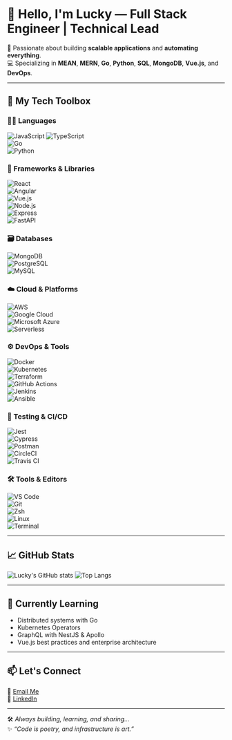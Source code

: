 # 👋 Hello, I'm Lucky — Full Stack Engineer | Technical Lead

🚀 Passionate about building **scalable applications** and **automating everything**.  
💻 Specializing in **MEAN**, **MERN**, **Go**, **Python**, **SQL**, **MongoDB**, **Vue.js**, and **DevOps**.  

---

## 🧰 My Tech Toolbox

### 👨‍💻 Languages  
![JavaScript](https://img.shields.io/badge/JavaScript-F7DF1E?style=flat&logo=javascript&logoColor=black) ![TypeScript](https://img.shields.io/badge/TypeScript-3178C6?style=flat&logo=typescript&logoColor=white)  
![Go](https://img.shields.io/badge/Go-00ADD8?style=flat&logo=go&logoColor=white)  
![Python](https://img.shields.io/badge/Python-3776AB?style=flat&logo=python&logoColor=white)

### 🧱 Frameworks & Libraries  
![React](https://img.shields.io/badge/React-20232A?style=flat&logo=react&logoColor=61DAFB)  
![Angular](https://img.shields.io/badge/Angular-DD0031?style=flat&logo=angular&logoColor=white)  
![Vue.js](https://img.shields.io/badge/Vue.js-4FC08D?style=flat&logo=vue.js&logoColor=white)  
![Node.js](https://img.shields.io/badge/Node.js-339933?style=flat&logo=node.js&logoColor=white)  
![Express](https://img.shields.io/badge/Express.js-404D59?style=flat&logo=express)  
![FastAPI](https://img.shields.io/badge/FastAPI-005571?style=flat&logo=fastapi)

### 🗃️ Databases  
![MongoDB](https://img.shields.io/badge/MongoDB-4EA94B?style=flat&logo=mongodb&logoColor=white)  
![PostgreSQL](https://img.shields.io/badge/PostgreSQL-336791?style=flat&logo=postgresql&logoColor=white)  
![MySQL](https://img.shields.io/badge/MySQL-4479A1?style=flat&logo=mysql&logoColor=white)

### ☁️ Cloud & Platforms  
![AWS](https://img.shields.io/badge/AWS-232F3E?style=flat&logo=amazonaws&logoColor=white)  
![Google Cloud](https://img.shields.io/badge/Google_Cloud-4285F4?style=flat&logo=googlecloud&logoColor=white)  
![Microsoft Azure](https://img.shields.io/badge/Microsoft_Azure-0089D6?style=flat&logo=microsoft-azure&logoColor=white)  
![Serverless](https://img.shields.io/badge/Serverless-000000?style=flat&logo=serverless&logoColor=white)

### ⚙️ DevOps & Tools  
![Docker](https://img.shields.io/badge/Docker-2496ED?style=flat&logo=docker&logoColor=white)  
![Kubernetes](https://img.shields.io/badge/Kubernetes-326CE5?style=flat&logo=kubernetes&logoColor=white)  
![Terraform](https://img.shields.io/badge/Terraform-7B42BC?style=flat&logo=terraform&logoColor=white)  
![GitHub Actions](https://img.shields.io/badge/GitHub%20Actions-2088FF?style=flat&logo=github-actions&logoColor=white)  
![Jenkins](https://img.shields.io/badge/Jenkins-D24939?style=flat&logo=jenkins&logoColor=white)  
![Ansible](https://img.shields.io/badge/Ansible-EE0000?style=flat&logo=ansible&logoColor=white)

### 🧪 Testing & CI/CD  
![Jest](https://img.shields.io/badge/Jest-C21325?style=flat&logo=jest&logoColor=white)  
![Cypress](https://img.shields.io/badge/Cypress-17202C?style=flat&logo=cypress&logoColor=white)  
![Postman](https://img.shields.io/badge/Postman-FF6C37?style=flat&logo=postman&logoColor=white)  
![CircleCI](https://img.shields.io/badge/CircleCI-343434?style=flat&logo=circleci&logoColor=white)  
![Travis CI](https://img.shields.io/badge/Travis_CI-3EAAAF?style=flat&logo=travis-ci&logoColor=white)

### 🛠️ Tools & Editors  
![VS Code](https://img.shields.io/badge/VS_Code-007ACC?style=flat&logo=visual-studio-code&logoColor=white)  
![Git](https://img.shields.io/badge/Git-F05032?style=flat&logo=git&logoColor=white)  
![Zsh](https://img.shields.io/badge/Zsh-428850?style=flat&logo=zsh&logoColor=white)  
![Linux](https://img.shields.io/badge/Linux-FCC624?style=flat&logo=linux&logoColor=black)  
![Terminal](https://img.shields.io/badge/Terminal-000000?style=flat&logo=gnometerminal&logoColor=white)

---

## 📈 GitHub Stats

![Lucky's GitHub stats](https://github-readme-stats.vercel.app/api?username=kashyapkrlucky&show_icons=true&theme=github_light&hide=issues&count_private=true)
![Top Langs](https://github-readme-stats.vercel.app/api/top-langs/?username=kashyapkrlucky&layout=compact&theme=github_light)

---

## 🌱 Currently Learning

- Distributed systems with Go
- Kubernetes Operators
- GraphQL with NestJS & Apollo
- Vue.js best practices and enterprise architecture

---

## 📫 Let's Connect

📧 [Email Me](mailto:kashyapkrlucky@gmail.com)  
🔗 [LinkedIn](https://linkedin.com/in/kashyapkrlucky)  

---

🛠️ _Always building, learning, and sharing..._  
✨ _“Code is poetry, and infrastructure is art.”_
